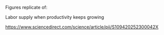 Figures replicate of: 

Labor supply when productivity keeps growing

https://www.sciencedirect.com/science/article/pii/S109420252300042X
